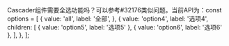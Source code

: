 Cascader组件需要全选功能吗？可以参考#32176类似问题。当前API为：const options = [ { value: 'all', label: '全部', }, { value: 'option4', label: '选项4', children: [ { value: 'option5', label: '选项5' }, { value: 'option6', label: '选项6' }, ], }, ];
